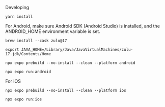Developing

`yarn install`

For Android, make sure Android SDK (Android Studio) is installed, and the ANDROID_HOME environment variable is set.

`brew install --cask zulu@17`

`export JAVA_HOME=/Library/Java/JavaVirtualMachines/zulu-17.jdk/Contents/Home`

`npx expo prebuild --no-install --clean --platform android`

`npx expo run:android`

For iOS

`npx expo prebuild --no-install --clean --platform ios`

`npx expo run:ios`
